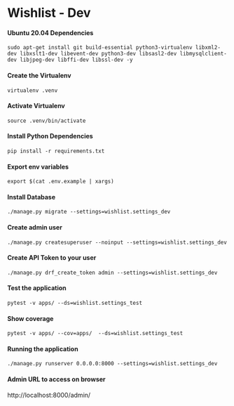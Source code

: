 # Wishlist - Dev

#### Ubuntu 20.04 Dependencies
```commandline
sudo apt-get install git build-essential python3-virtualenv libxml2-dev libxslt1-dev libevent-dev python3-dev libsasl2-dev libmysqlclient-dev libjpeg-dev libffi-dev libssl-dev -y
```

#### Create the Virtualenv
```commandline
virtualenv .venv
```

#### Activate Virtualenv
```commandline
source .venv/bin/activate
```

#### Install Python Dependencies

```commandline
pip install -r requirements.txt
```
#### Export env variables
```commandline
export $(cat .env.example | xargs)
```
#### Install Database

```commandline
./manage.py migrate --settings=wishlist.settings_dev
```

#### Create admin user

```commandline
./manage.py createsuperuser --noinput --settings=wishlist.settings_dev
```

#### Create API Token to your user

```commandline
./manage.py drf_create_token admin --settings=wishlist.settings_dev
```

#### Test the application

```commandline
pytest -v apps/ --ds=wishlist.settings_test
```

#### Show coverage

```commandline
pytest -v apps/ --cov=apps/  --ds=wishlist.settings_test
```

#### Running the application

```commandline
./manage.py runserver 0.0.0.0:8000 --settings=wishlist.settings_dev
```

#### Admin URL to access on browser
http://localhost:8000/admin/
